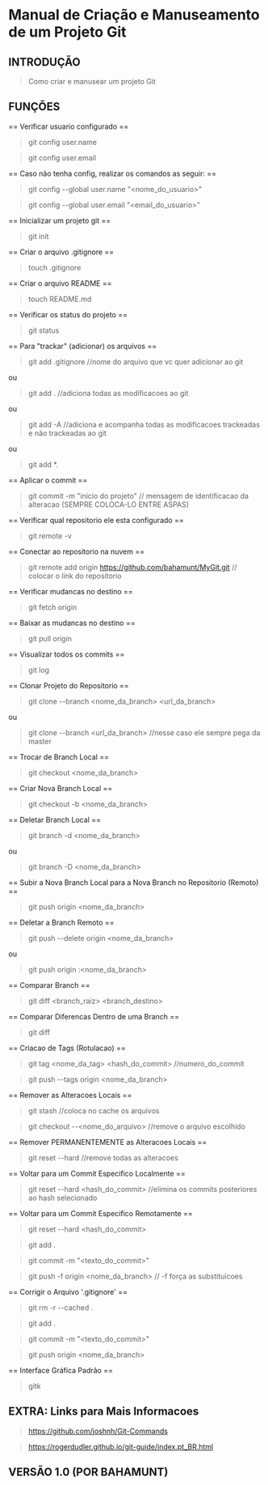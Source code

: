 # Manual de Criação e Manuseamento de um Projeto Git

## INTRODUÇÃO

> Como criar e manusear um projeto Git

## FUNÇÕES

== Verificar usuario configurado ==
> git config user.name 

> git config user.email


== Caso não tenha config, realizar os comandos as seguir: ==
> git config --global user.name "<nome_do_usuario>"

> git config --global user.email "<email_do_usuario>"


== Inicializar um projeto git ==
> git init 


== Criar o arquivo .gitignore ==
> touch .gitignore


== Criar o arquivo README ==
> touch README.md


== Verificar os status do projeto ==
> git status


== Para "trackar" (adicionar) os arquivos ==
> git add .gitignore //nome do arquivo que vc quer adicionar ao git

ou

> git add .		 //adiciona todas as modificacoes ao git

ou

> git add -A	 //adiciona e acompanha todas as modificacoes trackeadas e não trackeadas ao git

ou 

> git add *.<extencao do arquivo>


== Aplicar o commit ==
> git commit -m "inicio do projeto"	 	// mensagem de identificacao da alteracao (SEMPRE COLOCA-LO ENTRE ASPAS)


== Verificar qual repositorio ele esta configurado ==
> git remote -v


== Conectar ao repositorio na nuvem ==
> git remote add origin https://github.com/bahamunt/MyGit.git	 // colocar o link do repositorio


== Verificar mudancas no destino ==
> git fetch origin <destino>


== Baixar as mudancas no destino ==
> git pull origin <destino>


== Visualizar todos os commits ==
> git log


== Clonar Projeto do Repositorio ==
> git clone --branch <nome_da_branch> <url_da_branch>

ou 

> git clone --branch <url_da_branch> 	//nesse caso ele sempre pega da master


== Trocar de Branch Local ==
> git checkout <nome_da_branch>


== Criar Nova Branch Local ==
> git checkout -b <nome_da_branch>


== Deletar Branch Local ==
> git branch -d <nome_da_branch>

ou

> git branch -D <nome_da_branch>


== Subir a Nova Branch Local para a Nova Branch no Repositorio (Remoto) ==
> git push origin <nome_da_branch>


== Deletar a Branch Remoto ==
> git push --delete origin <nome_da_branch>

ou

> git push origin :<nome_da_branch>


== Comparar Branch ==
> git diff <branch_raiz> <branch_destino>


== Comparar Diferencas Dentro de uma Branch ==
> git diff


== Criacao de Tags (Rotulacao) ==
> git tag <nome_da_tag> <hash_do_commit> 	//numero_do_commit

> git push --tags origin <nome_da_branch>


== Remover as Alteracoes Locais ==
> git stash							//coloca no cache os arquivos

> git checkout --<nome_do_arquivo> 	//remove o arquivo escolhido


== Remover PERMANENTEMENTE as Alteracoes Locais  ==
> git reset --hard 					//remove todas as alteracoes


== Voltar para um Commit Especifico Localmente ==
> git reset --hard <hash_do_commit>	//elimina os commits posteriores ao hash selecionado


== Voltar para um Commit Especifico Remotamente ==
> git reset --hard <hash_do_commit>

> git add .

> git commit -m "<texto_do_commit>"

> git push -f origin <nome_da_branch> // -f força as substituicoes


== Corrigir o Arquivo '.gitignore' ==
> git rm -r --cached .

> git add .

> git commit -m "<texto_do_commit>"

> git push origin <nome_da_branch>


== Interface Gráfica Padrão ==
> gitk



## EXTRA: Links para Mais Informacoes
> https://github.com/joshnh/Git-Commands

> https://rogerdudler.github.io/git-guide/index.pt_BR.html


## VERSÃO 1.0 (POR BAHAMUNT)
